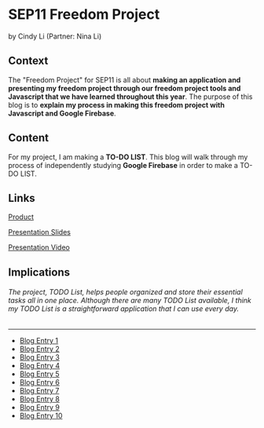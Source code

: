 # SEP11 Freedom Project
by Cindy Li (Partner: Nina Li)

## Context
The "Freedom Project" for SEP11 is all about **making an application and presenting my freedom project through our freedom project tools and Javascript that we have learned throughout this year**. The purpose of this blog is to **explain my process in making this freedom project with Javascript and Google Firebase**.

## Content
For my project, I am making a **TO-DO LIST**. This blog will walk through my process of independently studying **Google Firebase** in order to make a TO-DO LIST.

## Links

[Product](https://cindyl5697.github.io/SEP11-Cindy-Nina-FP/)

[Presentation Slides](https://docs.google.com/presentation/d/1Y7oXYCHGzULVal5NHQbJWpJFIezlNyaMvGYY4W0Cx1Q/edit?usp=sharing)

[Presentation Video](https://drive.google.com/file/d/1rPK3Cr8O7KryJJdF7C28gTWj6cvQ8wrz/view?usp=sharing)

## Implications
###### The project, TODO List, helps people organized and store their essential tasks all in one place. Although there are many TODO List available, I think my TODO List is a straightforward application that I can use every day. 
---

* [Blog Entry 1](entries/entry01.md)
* [Blog Entry 2](entries/entry02.md)
* [Blog Entry 3](entries/entry03.md)
* [Blog Entry 4](entries/entry04.md)
* [Blog Entry 5](entries/entry05.md)
* [Blog Entry 6](entries/entry06.md)
* [Blog Entry 7](entries/entry07.md)
* [Blog Entry 8](entries/entry08.md)
* [Blog Entry 9](entries/entry09.md)
* [Blog Entry 10](entries/entry10.md)
